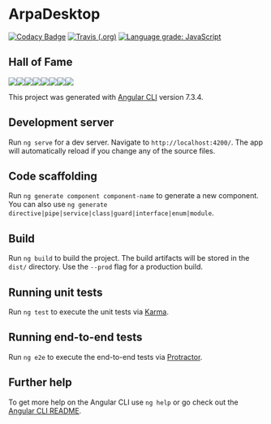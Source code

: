 # ArpaDesktop

[![Codacy Badge](https://api.codacy.com/project/badge/Grade/a7464d5a202f421086deb3fd25f6860e)](https://app.codacy.com/app/Manolomon/arpa-desktop?utm_source=github.com&utm_medium=referral&utm_content=Manolomon/arpa-desktop&utm_campaign=Badge_Grade_Dashboard) [![Travis (.org)](https://img.shields.io/travis/Manolomon/arpa-desktop.svg?logo=travis-ci&logoColor=white)](https://travis-ci.org/Manolomon/arpa-desktop)
[![Language grade: JavaScript](https://img.shields.io/lgtm/grade/javascript/g/Manolomon/arpa-desktop.svg?logo=lgtm&logoWidth=18)](https://lgtm.com/projects/g/Manolomon/arpa-desktop/context:javascript)

## Hall of Fame

[![](https://sourcerer.io/fame/Manolomon/Manolomon/arpa-desktop/images/0)](https://sourcerer.io/fame/Manolomon/Manolomon/arpa-desktop/links/0)[![](https://sourcerer.io/fame/Manolomon/Manolomon/arpa-desktop/images/1)](https://sourcerer.io/fame/Manolomon/Manolomon/arpa-desktop/links/1)[![](https://sourcerer.io/fame/Manolomon/Manolomon/arpa-desktop/images/2)](https://sourcerer.io/fame/Manolomon/Manolomon/arpa-desktop/links/2)[![](https://sourcerer.io/fame/Manolomon/Manolomon/arpa-desktop/images/3)](https://sourcerer.io/fame/Manolomon/Manolomon/arpa-desktop/links/3)[![](https://sourcerer.io/fame/Manolomon/Manolomon/arpa-desktop/images/4)](https://sourcerer.io/fame/Manolomon/Manolomon/arpa-desktop/links/4)[![](https://sourcerer.io/fame/Manolomon/Manolomon/arpa-desktop/images/5)](https://sourcerer.io/fame/Manolomon/Manolomon/arpa-desktop/links/5)[![](https://sourcerer.io/fame/Manolomon/Manolomon/arpa-desktop/images/6)](https://sourcerer.io/fame/Manolomon/Manolomon/arpa-desktop/links/6)[![](https://sourcerer.io/fame/Manolomon/Manolomon/arpa-desktop/images/7)](https://sourcerer.io/fame/Manolomon/Manolomon/arpa-desktop/links/7)

This project was generated with [Angular CLI](https://github.com/angular/angular-cli) version 7.3.4.

## Development server

Run `ng serve` for a dev server. Navigate to `http://localhost:4200/`. The app will automatically reload if you change any of the source files.

## Code scaffolding

Run `ng generate component component-name` to generate a new component. You can also use `ng generate directive|pipe|service|class|guard|interface|enum|module`.

## Build

Run `ng build` to build the project. The build artifacts will be stored in the `dist/` directory. Use the `--prod` flag for a production build.

## Running unit tests

Run `ng test` to execute the unit tests via [Karma](https://karma-runner.github.io).

## Running end-to-end tests

Run `ng e2e` to execute the end-to-end tests via [Protractor](http://www.protractortest.org/).

## Further help

To get more help on the Angular CLI use `ng help` or go check out the [Angular CLI README](https://github.com/angular/angular-cli/blob/master/README.md).
